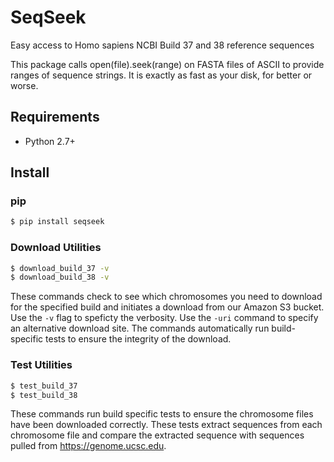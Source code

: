 SeqSeek
=================
Easy access to Homo sapiens NCBI Build 37 and 38 reference sequences

This package calls open(file).seek(range) on FASTA files of ASCII to provide
ranges of sequence strings. It is exactly as fast as your disk, for better or worse.

Requirements
------------
* Python 2.7+

Install
-------
### pip
```bash
$ pip install seqseek
```

### Download Utilities
```bash
$ download_build_37 -v
$ download_build_38 -v
```
These commands check to see which chromosomes you need to download for the
specified build and initiates a download from our Amazon S3 bucket. Use
the `-v` flag to speficty the verbosity. Use the `-uri` command to specify an
alternative download site. The commands automatically run build-specific tests
to ensure the integrity of the download.

### Test Utilities
```bash
$ test_build_37
$ test_build_38
```
These commands run build specific tests to ensure the chromosome files have been
downloaded correctly. These tests extract sequences from each chromosome file and
compare the extracted sequence with sequences pulled from https://genome.ucsc.edu.
